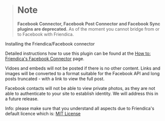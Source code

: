 > # Note
> **Facebook Connector, Facebook Post Connector and Facebook Sync plugins are deprecated.**
> As of the moment you cannot bridge from or to Facebook with Friendica.

Installing the Friendica/Facebook connector

Detailed instructions how to use this plugin can be found at
the [How to: Friendica's Facebook Connector](https://github.com/friendica/friendica/wiki/How-to:-Friendica%E2%80%99s-Facebook-connector) page.

Vidoes and embeds will not be posted if there is no other content. Links 
and images will be converted to a format suitable for the Facebook API and 
long posts truncated - with a link to view the full post. 

Facebook contacts will not be able to view private photos, as they are not able to
authenticate to your site to establish identity. We will address this 
in a future release.

Info: please make sure that you understand all aspects due to Friendica's 
default licence which is: [MIT License](https://github.com/friendica/friendica/blob/master/LICENSE)
